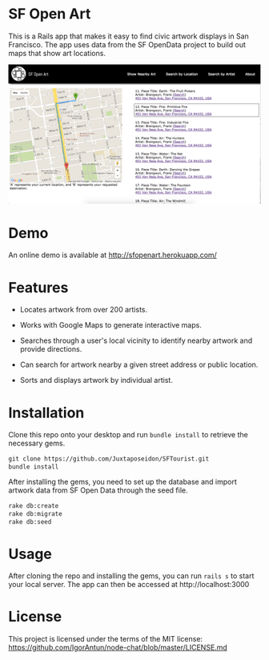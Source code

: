 # SF Open Art

This is a Rails app that makes it easy to find civic artwork displays in San Francisco. The app uses data from the SF OpenData project to build out maps that show art locations.

![SFArt](/app/assets/images/sfart.png)

# Demo

An online demo is available at http://sfopenart.herokuapp.com/

# Features

* Locates artwork from over 200 artists.

* Works with Google Maps to generate interactive maps.

* Searches through a user's local vicinity to identify nearby artwork and provide directions.

* Can search for artwork nearby a given street address or public location.

* Sorts and displays artwork by individual artist.

#  Installation

Clone this repo onto your desktop and run `bundle install` to retrieve the necessary gems.

  ```
  git clone https://github.com/Juxtaposeidon/SFTourist.git
  bundle install
  ```

After installing the gems, you need to set up the database and import artwork data from SF Open Data through the seed file.

  ```
  rake db:create
  rake db:migrate
  rake db:seed
  ```
  
# Usage

After cloning the repo and installing the gems, you can run `rails s` to start your local server. The app can then be accessed at http://localhost:3000

# License

This project is licensed under the terms of the MIT license: https://github.com/IgorAntun/node-chat/blob/master/LICENSE.md

